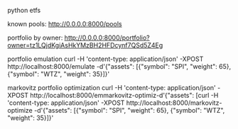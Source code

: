 python etfs

known pools: http://0.0.0.0:8000/pools

portfolio by owner: http://0.0.0.0:8000/portfolio?owner=tz1LQjdKgiAsHkYMzBH2HFDcynf7QSd5Z4Eg

portfolio emulation curl -H 'content-type: application/json' -XPOST http://localhost:8000/emulate -d'{"assets": [{"symbol": "SPI", "weight": 65}, {"symbol": "WTZ", "weight": 35}]}'

markovitz portfolio optimization curl -H 'content-type: application/json' -XPOST http://localhost:8000/emmarkovitz-optimiz-d'{"assets": [curl -H 'content-type: application/json' -XPOST http://localhost:8000/markovitz-optimize -d'{"assets": [{"symbol": "SPI", "weight": 65}, {"symbol": "WTZ", "weight": 35}]}'